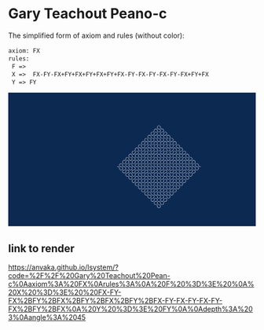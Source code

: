 #  Gary Teachout Peano-c

The simplified form of axiom and rules (without color):

```
axiom: FX
rules:
 F => 
 X =>  FX-FY-FX+FY+FX+FY+FX+FY+FX-FY-FX-FY-FX-FY-FX+FY+FX
 Y => FY
```

![Teachout Peano-c](teachout-pian-c.svg)

## link to render 

https://anvaka.github.io/lsystem/?code=%2F%2F%20Gary%20Teachout%20Pean-c%0Aaxiom%3A%20FX%0Arules%3A%0A%20F%20%3D%3E%20%0A%20X%20%3D%3E%20%20FX-FY-FX%2BFY%2BFX%2BFY%2BFX%2BFY%2BFX-FY-FX-FY-FX-FY-FX%2BFY%2BFX%0A%20Y%20%3D%3E%20FY%0A%0Adepth%3A%203%0Aangle%3A%2045
